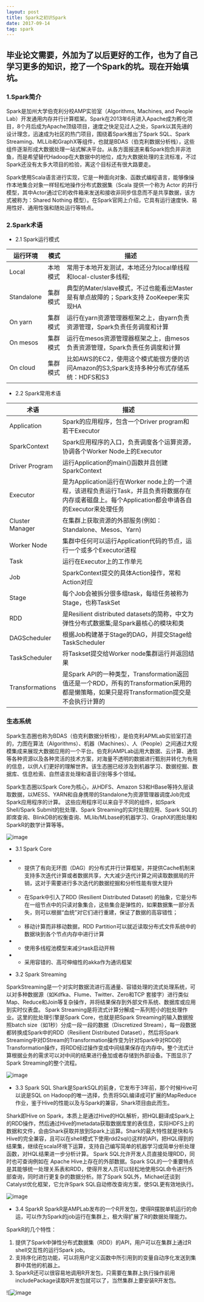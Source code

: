 ```yaml
---
layout: post
title: Spark之初识Spark
date: 2017-09-14
tag: spark
---
```



毕业论文需要，外加为了以后更好的工作，也为了自己学习更多的知识，挖了一个Spark的坑。现在开始填坑。
---

### 1.Spark简介

Spark是加州大学伯克利分校AMP实验室（Algorithms, Machines, and People Lab）开发通用内存并行计算框架。Spark在2013年6月进入Apache成为孵化项目，8个月后成为Apache顶级项目，速度之快足见过人之处，Spark以其先进的设计理念，迅速成为社区的热门项目，围绕着Spark推出了Spark SQL、Spark Streaming、MLLib和GraphX等组件，也就是BDAS（伯克利数据分析栈），这些组件逐渐形成大数据处理一站式解决平台。从各方面报道来看Spark抱负并非池鱼，而是希望替代Hadoop在大数据中的地位，成为大数据处理的主流标准，不过Spark还没有太多大项目的检验，离这个目标还有很大路要走。

Spark使用Scala语言进行实现，它是一种面向对象、函数式编程语言，能够像操作本地集合对象一样轻松地操作分布式数据集（Scala 提供一个称为 Actor 的并行模型，其中Actor通过它的收件箱来发送和接收非同步信息而不是共享数据，该方式被称为：Shared Nothing 模型）。在Spark官网上介绍，它具有运行速度快、易用性好、通用性强和随处运行等特点。

### 2.Spark术语

- 2.1 Spark运行模式

运行环境 | 模式 | 描述
---|---|---
Local | 本地模式 | 常用于本地开发测试，本地还分为local单线程和local-cluster多线程;
Standalone | 集群模式 | 典型的Mater/slave模式，不过也能看出Master是有单点故障的；Spark支持 ZooKeeper来实现HA
On yarn | 集群模式 | 运行在yarn资源管理器框架之上，由yarn负责资源管理，Spark负责任务调度和计算
On mesos | 集群模式 | 运行在mesos资源管理器框架之上，由mesos负责资源管理，Spark负责任务调度和计算
On cloud | 集群模式 | 比如AWS的EC2，使用这个模式能很方便的访问Amazon的S3;Spark支持多种分布式存储系统：HDFS和S3

- 2.2 Spark常用术语

术语 | 描述
---|---
Application | Spark的应用程序，包含一个Driver program和若干Executor
SparkContext | Spark应用程序的入口，负责调度各个运算资源，协调各个Worker Node上的Executor
Driver Program | 运行Application的main()函数并且创建SparkContext
Executor | 是为Application运行在Worker node上的一个进程，该进程负责运行Task，并且负责将数据存在内存或者磁盘上。每个Application都会申请各自的Executor来处理任务
Cluster Manager | 在集群上获取资源的外部服务(例如：Standalone、Mesos、Yarn)
Worker Node | 集群中任何可以运行Application代码的节点，运行一个或多个Executor进程
Task | 运行在Executor上的工作单元
Job | SparkContext提交的具体Action操作，常和Action对应
Stage | 每个Job会被拆分很多组task，每组任务被称为Stage，也称TaskSet
RDD | 是Resilient distributed datasets的简称，中文为弹性分布式数据集;是Spark最核心的模块和类
DAGScheduler | 根据Job构建基于Stage的DAG，并提交Stage给TaskScheduler
TaskScheduler | 将Taskset提交给Worker node集群运行并返回结果
Transformations | 是Spark API的一种类型，Transformation返回值还是一个RDD，所有的Transformation采用的都是懒策略，如果只是将Transformation提交是不会执行计算的

### 生态系统
Spark生态圈也称为BDAS（伯克利数据分析栈），是伯克利APMLab实验室打造的，力图在算法（Algorithms）、机器（Machines）、人（People）之间通过大规模集成来展现大数据应用的一个平台。伯克利AMPLab运用大数据、云计算、通信等各种资源以及各种灵活的技术方案，对海量不透明的数据进行甄别并转化为有用的信息，以供人们更好的理解世界。该生态圈已经涉及到机器学习、数据挖掘、数据库、信息检索、自然语言处理和语音识别等多个领域。

Spark生态圈以Spark Core为核心，从HDFS、Amazon S3和HBase等持久层读取数据，以MESS、YARN和自身携带的Standalone为资源管理器调度Job完成Spark应用程序的计算。 这些应用程序可以来自于不同的组件，如Spark Shell/Spark Submit的批处理、Spark Streaming的实时处理应用、Spark SQL的即席查询、BlinkDB的权衡查询、MLlib/MLbase的机器学习、GraphX的图处理和SparkR的数学计算等等。


  ![image](http://images0.cnblogs.com/blog/107289/201508/032218378456765.jpg)
 


- 3.1 Spark Core
- - 提供了有向无环图（DAG）的分布式并行计算框架，并提供Cache机制来支持多次迭代计算或者数据共享，大大减少迭代计算之间读取数据局的开销，这对于需要进行多次迭代的数据挖掘和分析性能有很大提升
-  - 在Spark中引入了RDD (Resilient Distributed Dataset) 的抽象，它是分布在一组节点中的只读对象集合，这些集合是弹性的，如果数据集一部分丢失，则可以根据“血统”对它们进行重建，保证了数据的高容错性；
- -  移动计算而非移动数据，RDD Partition可以就近读取分布式文件系统中的数据块到各个节点内存中进行计算
- - 使用多线程池模型来减少task启动开稍
- - 采用容错的、高可伸缩性的akka作为通讯框架

- 3.2 Spark Streaming

SparkStreaming是一个对实时数据流进行高通量、容错处理的流式处理系统，可以对多种数据源（如Kdfka、Flume、Twitter、Zero和TCP 套接字）进行类似Map、Reduce和Join等复杂操作，并将结果保存到外部文件系统、数据库或应用到实时仪表盘。
Spark Streaming是将流式计算分解成一系列短小的批处理作业。这里的批处理引擎是Spark Core，也就是把Spark Streaming的输入数据按照batch size（如1秒）分成一段一段的数据（Discretized Stream），每一段数据都转换成Spark中的RDD（Resilient Distributed Dataset），然后将Spark Streaming中对DStream的Transformation操作变为针对Spark中对RDD的Transformation操作，将RDD经过操作变成中间结果保存在内存中。整个流式计算根据业务的需求可以对中间的结果进行叠加或者存储到外部设备。下图显示了Spark Streaming的整个流程。

![image](http://images0.cnblogs.com/blog/107289/201508/032218395172222.jpg)

- 3.3 Spark SQL
    Shark是SparkSQL的前身，它发布于3年前，那个时候Hive可以说是SQL on Hadoop的唯一选择，负责将SQL编译成可扩展的MapReduce作业，鉴于Hive的性能以及与Spark的兼容，Shark项目由此而生。

Shark即Hive on Spark，本质上是通过Hive的HQL解析，把HQL翻译成Spark上的RDD操作，然后通过Hive的metadata获取数据库里的表信息，实际HDFS上的数据和文件，会由Shark获取并放到Spark上运算。Shark的最大特性就是快和与Hive的完全兼容，且可以在shell模式下使用rdd2sql()这样的API，把HQL得到的结果集，继续在scala环境下运算，支持自己编写简单的机器学习或简单分析处理函数，对HQL结果进一步分析计算。
Spark SQL允许开发人员直接处理RDD，同时也可查询例如在 Apache Hive上存在的外部数据。Spark SQL的一个重要特点是其能够统一处理关系表和RDD，使得开发人员可以轻松地使用SQL命令进行外部查询，同时进行更复杂的数据分析。除了Spark SQL外，Michael还谈到Catalyst优化框架，它允许Spark SQL自动修改查询方案，使SQL更有效地执行。

![image](http://images0.cnblogs.com/blog/107289/201508/032218485482429.jpg)

- 3.4 SparkR
SparkR是AMPLab发布的一个R开发包，使得R摆脱单机运行的命运，可以作为Spark的job运行在集群上，极大得扩展了R的数据处理能力。

SparkR的几个特性：
1. 提供了Spark中弹性分布式数据集（RDD）的API，用户可以在集群上通过R shell交互性的运行Spark job。
2. 支持序化闭包功能，可以将用户定义函数中所引用到的变量自动序化发送到集群中其他的机器上。
3.  SparkR还可以很容易地调用R开发包，只需要在集群上执行操作前用includePackage读取R开发包就可以了，当然集群上要安装R开发包。

![![image](http://images0.cnblogs.com/blog/107289/201508/032219059708673.jpg)